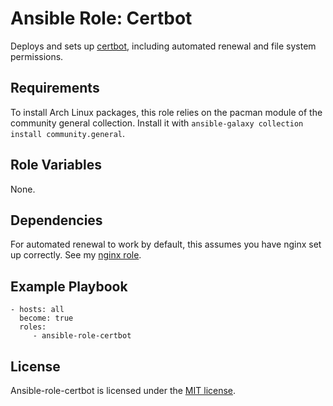 # Ansible Role: Certbot

Deploys and sets up [certbot](https://certbot.eff.org/), including automated renewal and file system permissions.

## Requirements

To install Arch Linux packages, this role relies on the pacman module of the community general collection. Install it with `ansible-galaxy collection install community.general`.

## Role Variables

None.

## Dependencies

For automated renewal to work by default, this assumes you have nginx set up
correctly. See my [nginx role](https://github.com/zaszi/ansible-role-nginx/).

## Example Playbook

    - hosts: all
      become: true
      roles:
         - ansible-role-certbot

## License

Ansible-role-certbot is licensed under the [MIT license](https://github.com/zaszi/ansible-role-certbot/blob/master/LICENSE.md).
